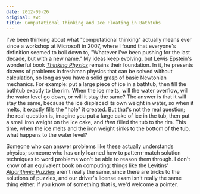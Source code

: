 ```yaml
---
date: 2012-09-26
original: swc
title: Computational Thinking and Ice Floating in Bathtubs
---
```

<p>I've been thinking about what "computational thinking" actually means ever since a workshop at Microsoft in 2007, where I found that everyone's definition seemed to boil down to, "Whatever I've been pushing for the last decade, but with a new name." My ideas keep evolving, but Lewis Epstein's wonderful book <a href="http://www.amazon.com/Thinking-Physics-Understandable-Practical-Reality/dp/0935218084/"><cite>Thinking Physics</cite></a> remains their foundation. In it, he presents dozens of problems in freshman physics that can be solved without calculation, so long as you have a solid grasp of basic Newtonian mechanics. For example: put a large piece of ice in a bathtub, then fill the bathtub exactly to the rim. When the ice melts, will the water overflow, will the water level go down, or will it stay the same? The answer is that it will stay the same, because the ice displaced its own weight in water, so when it melts, it exactly fills the "hole" it created. But that's not the real question; the real question is, imagine you put a large cake of ice in the tub, then put a small iron weight on the ice cake, and <em>then</em> filled the tub to the rim. This time, when the ice melts and the iron weight sinks to the bottom of the tub, what happens to the water level?</p>
<p>Someone who can answer problems like these actually understands physics; someone who has only learned how to pattern-match solution techniques to word problems won't be able to reason them through. I don't know of an equivalent book on computing: things like the Levitins' <a href="http://www.amazon.com/Algorithmic-Puzzles-Anany-Levitin/dp/0199740445/"><cite>Algorithmic Puzzles</cite></a> aren't really the same, since there are tricks to the solutions of puzzles, and our driver's license exam isn't really the same thing either. If you know of something that is, we'd welcome a pointer.</p>
